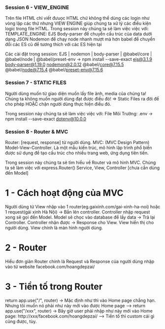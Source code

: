 
### Session 6 - VIEW_ENGINE
Trên file HTML chỉ viết đưuọc HTML chứ không thể dùng các login như vòng lặp các thứ nhưng VIEW ENGINE giúp chúng ta xử lý các điều kiện logic trong file HTML.
Trong session này chúng ta sẽ làm việc việc với:
    TEMPLATE_ENGINE: EJS
    Body-parser để chuyển cấu trúc của data dưới dạng JSON
    Nodemon để chạy node nhanh mượt mà hơn
    babel để chuyển đổi các ES cũ để tương thích với các ES hiện tại

Các cài đặt trong session:
EJS | nodemon | body-parser | @babel/core | @babel/node | @babel/preset-env
-> npm install --save-exact ejs@3.1.9 body-parser@1.19.0 nodemon@2.0.12 @babel/core@7.15.5 @babel/node@7.15.4 @babel/preset-env@7.15.6

### Session 7 - STATIC FILES
Người dùng muốn từ giao diện muốn lấy file ảnh, media của chúng ta!
Chúng ta không muốn người dùng đạt được điều đó!
=> Static Files ra đời để cho phép HOẶC chặn người dùng thực hiện điều đó.

Trong session này chúng ta sẽ làm việc việc với:
    File Môi Trường: .env
    -> npm install --save-exact dotenv@10.0.0
    
### Session 8 - Router & MVC
Router: [request, response] từ người dùng.
MVC: (MVC Design Pattern) Model-View-Controller. Là một mẫu kiến ​​trúc, mô hình lập trình phổ biến được sử dụng để tạo cấu trúc cho nhiều trang web, ứng dụng tiên tiến.

Trong session này chúng ta sẽ tìm hiểu về Router và mô hình MVC. Chúng ta sẽ làm việc với
    express.Router()
    Service, View, Controller [chưa cần dùng đến Model]

# 1 - Cách hoạt động của MVC
Người dùng từ View nhập vào 1 router(eg.gaixinh.com/gai-xinh-ha-noi) hoặc 1 request(gái xinh Hà Nội) -> Bắn lên controller.
Controller nhập request xong sẽ gọi đến Model.
Model sẽ chọc vào database để lấy data -> Trả lại Controller.
Controller nhận được -> Response cho View.
View hiển thị cho người dùng.
View chính là màn hình người dùng.
# 2 - Router
Hiểu đơn giản Router chính là Request và Response của người dùng nhập vào từ website
facebook.com/hoangdepzai/

# 3 - Tiền tố trong Router
return app.use("/", router) -> Mặc định như thì vào Home page chẳng hạn. Nhưng tôi muốn nó phải như này mới vào được Home page
--> return app.use("/xxx", router) -> Bây giờ user phải nhập như này mới vào Home page: http://xxx/facebook.com/hoangdepzai/
--> Tiền tố thì custom cái gì cũng được, tùy.



